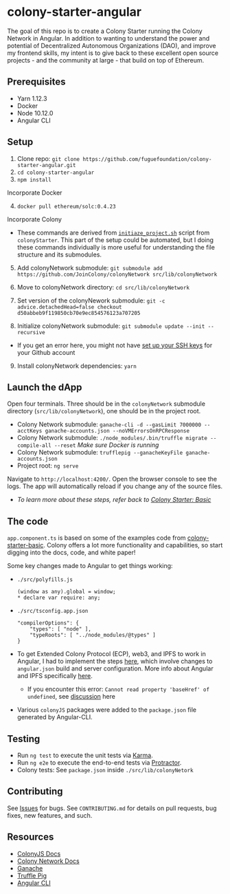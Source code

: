 # colony-starter-angular

The goal of this repo is to create a Colony Starter running the Colony Network in Angular. In addition to wanting to understand the power and potential of Decentralized Autonomous Organizations (DAO), and improve my frontend skills, my intent is to give back to these excellent open source projects - and the community at large - that build on top of Ethereum.

## Prerequisites
* Yarn 1.12.3
* Docker
* Node 10.12.0
* Angular CLI

## Setup

1. Clone repo: `git clone https://github.com/fuguefoundation/colony-starter-angular.git`
2. `cd colony-starter-angular`
3. `npm install`

Incorporate Docker

4. `docker pull ethereum/solc:0.4.23`

Incorporate Colony

* These commands are derived from [`initiaze_project.sh`](https://github.com/JoinColony/colonyStarter/blob/master/packages/colony-starter-basic/scripts/initialize_project.sh) script from `colonyStarter`. This part of the setup could be automated, but I doing these commands individually is more useful for understanding the file structure and its submodules.

5. Add colonyNetwork submodule: `git submodule add https://github.com/JoinColony/colonyNetwork src/lib/colonyNetwork`

6. Move to colonyNetwork directory: `cd src/lib/colonyNetwork`

7. Set version of the colonyNework submodule: `git -c advice.detachedHead=false checkout d50abbeb9f119850cb70e9ec854576123a707205`

8. Initialize colonyNetwork submodule: `git submodule update --init --recursive`
* If you get an error here, you might not have [set up your SSH keys](https://help.github.com/articles/connecting-to-github-with-ssh/) for your Github account

9. Install colonyNetwork dependencies: `yarn`

## Launch the dApp

Open four terminals. Three should be in the `colonyNetwork` submodule directory (`src/lib/colonyNetwork`), one should be in the project root.

* Colony Network submodule: `ganache-cli -d --gasLimit 7000000 --acctKeys ganache-accounts.json --noVMErrorsOnRPCResponse`
* Colony Network submodule: `./node_modules/.bin/truffle migrate --compile-all --reset` *Make sure Docker is running*
* Colony Network submodule: `trufflepig --ganacheKeyFile ganache-accounts.json`
* Project root: `ng serve`

Navigate to `http://localhost:4200/`. Open the browser console to see the logs. The app will automatically reload if you change any of the source files.

* *To learn more about these steps, refer back to [Colony Starter: Basic](https://github.com/JoinColony/colonyStarter/tree/master/packages/colony-starter-basic)*

## The code

`app.component.ts` is based on some of the examples code from [colony-starter-basic](https://github.com/JoinColony/colonyStarter/tree/master/packages/colony-starter-basic). Colony offers a lot more functionality and capabilities, so start digging into the docs, code, and white paper!

Some key changes made to Angular to get things working:
* `./src/polyfills.js`
    ```
    (window as any).global = window;
    * declare var require: any;
    ```
* `./src/tsconfig.app.json`
    ```
    "compilerOptions": {
        "types": [ "node" ],
        "typeRoots": [ "../node_modules/@types" ]    
    }
    ```
* To get Extended Colony Protocol (ECP), web3, and IPFS to work in Angular, I had to implement the steps [here](https://medium.com/@GrandSchtroumpf/angular-cli-and-web3-e5cb90885741), which involve changes to `angular.json` build and server configuration. More info about Angular and IPFS specifically [here](https://medium.com/@GrandSchtroumpf/ipfs-and-angular-6-6165e6fd6e5d).
    * If you encounter this error: `Cannot read property 'baseHref' of undefined`, see [discussion](https://github.com/angular/angular-cli/issues/10447) here

* Various `colonyJS` packages were added to the `package.json` file generated by Angular-CLI.

## Testing

* Run `ng test` to execute the unit tests via [Karma](https://karma-runner.github.io).
* Run `ng e2e` to execute the end-to-end tests via [Protractor](http://www.protractortest.org/).
* Colony tests: See `package.json` inside `./src/lib/colonyNetork`

## Contributing

See [Issues](https://github.com/fuguefoundation/ng-colony/issues) for bugs. See `CONTRIBUTING.md` for details on pull requests, bug fixes, new features, and such.

## Resources

* [ColonyJS Docs](https://docs.colony.io/colonyjs/docs-overview)
* [Colony Network Docs](https://docs.colony.io/colonynetwork/docs-get-started/)
* [Ganache](https://github.com/trufflesuite/ganache-cli)
* [Truffle Pig](https://github.com/JoinColony/trufflepig)
* [Angular CLI](https://github.com/angular/angular-cli)
